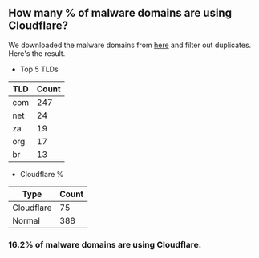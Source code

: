 ## How many % of malware domains are using Cloudflare?


We downloaded the malware domains from [here](https://urlhaus.abuse.ch) and filter out duplicates.
Here's the result.


[//]: # (start replacement)


- Top 5 TLDs

| TLD | Count |
| --- | --- |
| com | 247 |
| net | 24 |
| za | 19 |
| org | 17 |
| br | 13 |


- Cloudflare %

| Type | Count |
| --- | --- |
| Cloudflare | 75 |
| Normal | 388 |


### 16.2% of malware domains are using Cloudflare.